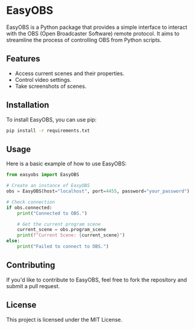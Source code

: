 # EasyOBS

EasyOBS is a Python package that provides a simple interface to interact with the OBS (Open Broadcaster Software) remote protocol. It aims to streamline the process of controlling OBS from Python scripts.

## Features
- Access current scenes and their properties.
- Control video settings.
- Take screenshots of scenes.

## Installation
To install EasyOBS, you can use pip:

```bash
pip install -r requirements.txt
```

## Usage
Here is a basic example of how to use EasyOBS:

```python
from easyobs import EasyOBS

# Create an instance of EasyOBS
obs = EasyOBS(host="localhost", port=4455, password="your_password")

# Check connection
if obs.connected:
    print("Connected to OBS.")

    # Get the current program scene
    current_scene = obs.program_scene
    print(f"Current Scene: {current_scene}")
else:
    print("Failed to connect to OBS.")
```

## Contributing
If you'd like to contribute to EasyOBS, feel free to fork the repository and submit a pull request.

## License
This project is licensed under the MIT License.